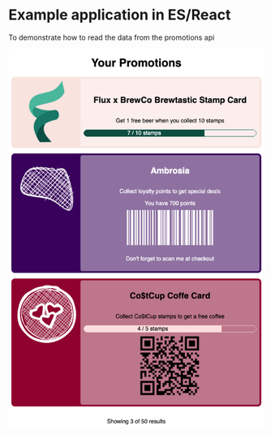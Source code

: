 # Example application in ES/React

To demonstrate how to read the data from the promotions api

![./screenshot.png](./screenshot.png)